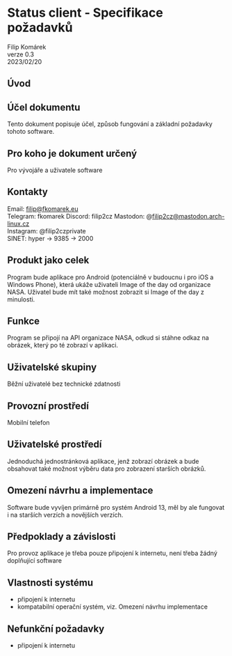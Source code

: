 # Status client - Specifikace požadavků
Filip Komárek  
verze 0.3  
2023/02/20

## Úvod

## Účel dokumentu
Tento dokument popisuje účel, způsob fungování a základní požadavky tohoto software.

## Pro koho je dokument určený
Pro vývojáře a uživatele software

## Kontakty
Email: filip@fkomarek.eu  
Telegram: fkomarek
Discord: filip2cz 
Mastodon: @filip2cz@mastodon.arch-linux.cz  
Instagram: @filip2czprivate  
SINET: hyper -> 9385 -> 2000

## Produkt jako celek
Program bude aplikace pro Android (potenciálně v budoucnu i pro iOS a Windows Phone), která ukáže uživateli Image of the day od organizace NASA. Uživatel bude mít také možnost zobrazit si Image of the day z minulosti.

## Funkce
Program se připojí na API organizace NASA, odkud si stáhne odkaz na obrázek, který po té zobrazí v aplikaci.

## Uživatelské skupiny
Běžní uživatelé bez technické zdatnosti

## Provozní prostředí
Mobilní telefon

## Uživatelské prostředí
Jednoduchá jednostránková aplikace, jenž zobrazí obrázek a bude obsahovat také možnost výběru data pro zobrazení starších obrázků.

## Omezení návrhu a implementace
Software bude vyvíjen primárně pro systém Android 13, měl by ale fungovat i na starších verzích a novějších verzích.

## Předpoklady a závislosti
Pro provoz aplikace je třeba pouze připojení k internetu, není třeba žádný doplňující software

## Vlastnosti systému
- připojení k internetu
- kompatabilní operační systém, viz. Omezení návrhu implementace

## Nefunkční požadavky
- připojení k internetu